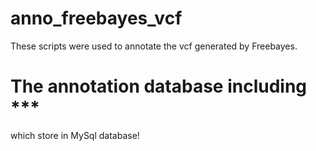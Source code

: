 # anno_freebayes_vcf
These scripts were used to annotate the vcf generated by Freebayes.
# The annotation database including ***
which store in MySql database!
